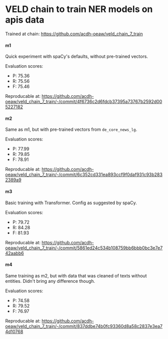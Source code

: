 # VELD chain to train NER models on apis data

Trained at chain: https://github.com/acdh-oeaw/veld_chain_7_train

#### m1

Quick experiment with spaCy's defaults, without pre-trained vectors.

Evaluation scores:
- P: 75.36
- R: 75.56
- F: 75.46

Reproducable at: https://github.com/acdh-oeaw/veld_chain_7_train/-/commit/4f6736c2d6fdcb37395a73767b2592d005227182

#### m2

Same as m1, but with pre-trained vectors from `de_core_news_lg`.

Evaluation scores:
- P: 77.99 
- R: 79.85 
- F: 78.91 

Reproducable at: https://github.com/acdh-oeaw/veld_chain_7_train/-/commit/6c352cd331ea893ccf9f0daf931c93b2832389a9

#### m3

Basic training with Transformer. Config as suggested by spaCy.

Evaluation scores:
- P: 79.72 
- R: 84.28 
- F: 81.93 

Reproducable at: https://github.com/acdh-oeaw/veld_chain_7_train/-/commit/5861ed24c534b108759bb6bbb0bc3e7e742aabb6

#### m4

Same training as m2, but with data that was cleaned of texts without entities. Didn't bring any
difference though.

Evaluation scores:
- P: 74.58
- R: 79.52 
- F: 76.97 

Reproducable at: https://github.com/acdh-oeaw/veld_chain_7_train/-/commit/837ddbe74b0fc93360d8a58c2837e3ea74d10768

